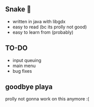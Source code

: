 ## Snake 🐍

 - written in java with libgdx
 - easy to read (bc its prolly not good)
 - easy to learn from (probably)

## TO-DO

 - input queuing
 - main menu
 - bug fixes

## goodbye playa

prolly not gonna work on this anymore :(
